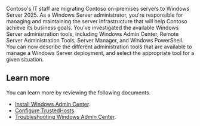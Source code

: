 Contoso's IT staff are migrating Contoso on-premises servers to Windows Server 2025. As a Windows Server administrator, you're responsible for managing and maintaining the server infrastructure that will help Contoso achieve its business goals. You've investigated the available Windows Server administration tools, including Windows Admin Center, Remote Server Administration Tools, Server Manager, and Windows PowerShell. You can now describe the different administration tools that are available to manage a Windows Server deployment, and select the appropriate tool for a given situation.

## Learn more

You can learn more by reviewing the following documents.

- [Install Windows Admin Center](/windows-server/manage/windows-admin-center/deploy/install?azure-portal=true).
- [Configure TrustedHosts](/windows-server/manage/windows-admin-center/support/troubleshooting#configure-trustedhosts?azure-portal=true).
- [Troubleshooting Windows Admin Center](/windows-server/manage/windows-admin-center/support/troubleshooting?azure-portal=true).
